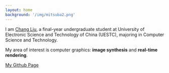 ```yaml
---
layout: home
background: '/img/mitsuba2.png'
---
```


I am [Chang Liu](name), a final-year undergraduate student at University of Electronic Science and Technology of China (UESTC), majoring in Computer Science and Technology.

My area of interest is computer graphics: **image synthesis** and **real-time rendering**.

[My Github Page](https://github.com/HummaWhite)
